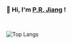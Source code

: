 <h3>👋 Hi, I'm <a href="https://prjiang.github.io">P.R. Jiang</a> !</h3>

<br>

![Top Langs](https://github-readme-stats.vercel.app/api/top-langs/?username=prjiang&theme=buefy&layout=compact)
<!--
**prjiang/prjiang** is a ✨ _special_ ✨ repository because its `README.md` (this file) appears on your GitHub profile.

Here are some ideas to get you started:

- 🔭 I’m currently working on ...
- 🌱 I’m currently learning ...
- 👯 I’m looking to collaborate on ...
- 🤔 I’m looking for help with ...
- 💬 Ask me about ...
- 📫 How to reach me: ...
- 😄 Pronouns: ...
- ⚡ Fun fact: ...

### Hi there 👋
-->
